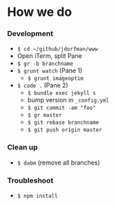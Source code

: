 # How we do

### Development
* `$ cd ~/github/jdorfman/www`
* Open iTerm, split Pane
* `$ gr -b branchname`
* `$ grunt watch` (Pane 1)
  * `$ grunt imageoptim`
* `$ code .` (Pane 2)
  * `$ bundle exec jekyll s`
  * bump version in `_config.yml`
  * `$ git commit -am "foo"`
  * `$ gr master`
  * `$ git rebase branchname`
  * `$ git push origin master`

### Clean up
* `$ dabm` (remove all branches)

### Troubleshoot
* `$ npm install`
